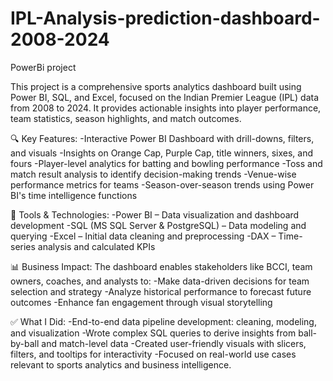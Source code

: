 # IPL-Analysis-prediction-dashboard-2008-2024
PowerBi project

This project is a comprehensive sports analytics dashboard built using Power BI, SQL, and Excel, focused on the Indian Premier League (IPL) data from 2008 to 2024. It provides actionable insights into player performance, team statistics, season highlights, and match outcomes.

🔍 Key Features:
-Interactive Power BI Dashboard with drill-downs, filters, and visuals
-Insights on Orange Cap, Purple Cap, title winners, sixes, and fours
-Player-level analytics for batting and bowling performance
-Toss and match result analysis to identify decision-making trends
-Venue-wise performance metrics for teams
-Season-over-season trends using Power BI's time intelligence functions

🧰 Tools & Technologies:
-Power BI – Data visualization and dashboard development
-SQL (MS SQL Server & PostgreSQL) – Data modeling and querying
-Excel – Initial data cleaning and preprocessing
-DAX – Time-series analysis and calculated KPIs

📊 Business Impact:
The dashboard enables stakeholders like BCCI, team owners, coaches, and analysts to:
-Make data-driven decisions for team selection and strategy
-Analyze historical performance to forecast future outcomes
-Enhance fan engagement through visual storytelling

✅ What I Did:
-End-to-end data pipeline development: cleaning, modeling, and visualization
-Wrote complex SQL queries to derive insights from ball-by-ball and match-level data
-Created user-friendly visuals with slicers, filters, and tooltips for interactivity
-Focused on real-world use cases relevant to sports analytics and business intelligence.
